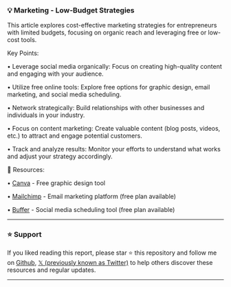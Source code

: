 ### 💡 Marketing - Low-Budget Strategies

This article explores cost-effective marketing strategies for entrepreneurs with limited budgets, focusing on organic reach and leveraging free or low-cost tools.


Key Points:

• Leverage social media organically: Focus on creating high-quality content and engaging with your audience.


• Utilize free online tools:  Explore free options for graphic design, email marketing, and social media scheduling.


• Network strategically: Build relationships with other businesses and individuals in your industry.


• Focus on content marketing: Create valuable content (blog posts, videos, etc.) to attract and engage potential customers.


• Track and analyze results: Monitor your efforts to understand what works and adjust your strategy accordingly.



🔗 Resources:

• [Canva](https://www.canva.com/) - Free graphic design tool

• [Mailchimp](https://mailchimp.com/) - Email marketing platform (free plan available)

• [Buffer](https://buffer.com/) - Social media scheduling tool (free plan available)


---

### ⭐️ Support

If you liked reading this report, please star ⭐️ this repository and follow me on [Github](https://github.com/Drix10), [𝕏 (previously known as Twitter)](https://x.com/DRIX_10_) to help others discover these resources and regular updates.

---